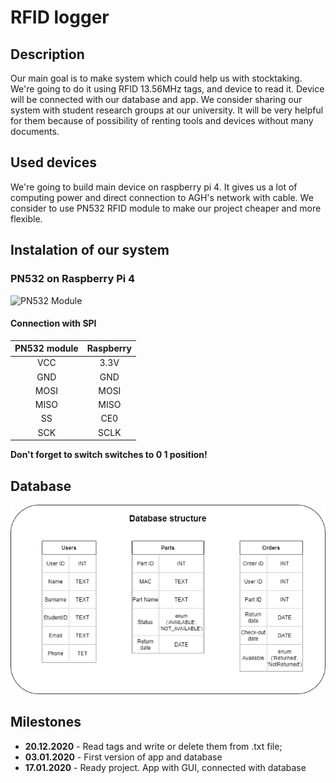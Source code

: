 # RFID logger
## Description
Our main goal is to make system which could help us with stocktaking. We're going to do it using RFID 13.56MHz tags, and device to read it. Device will be connected with our database and app. We consider sharing our system with student research groups at our university. It will be very helpful for them because of possibility of renting tools and devices without many documents.

## Used devices
We're going to build main device on raspberry pi 4. It gives us a lot of computing power and direct connection to AGH's network with cable. We consider to use PN532 RFID module to make our project cheaper and more flexible.

## Instalation of our system
### PN532 on Raspberry Pi 4
<img src="https://botland.com.pl/64035-thickbox_default/modul-rfidnfc-pn532-1356mhz-i2cspi-karta-i-brelok.jpg" alt="PN532 Module" width="200" height="200">  
  
#### Connection with SPI
| PN532 module | Raspberry |
|:------------:|:---------:|
|     VCC      |    3.3V   |
|     GND      |    GND    |
|     MOSI     |    MOSI   |
|     MISO     |    MISO   |
|     SS       |    CE0    |
|     SCK      |    SCLK   |

**Don't forget to switch switches to 0 1 position!**


## Database 

<img src="./Graphics/base.png" alt="Database structure">

## Milestones
- **20.12.2020** - Read tags and write or delete them from .txt file;
- **03.01.2020** - First version of app and database
- **17.01.2020** - Ready project. App with GUI, connected with database
